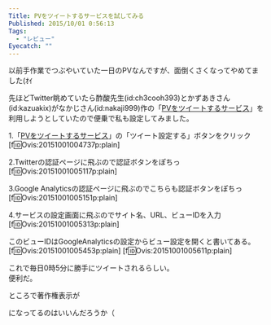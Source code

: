 ```yaml
---
Title: PVをツイートするサービスを試してみる
Published: 2015/10/01 0:56:13
Tags:
  - "レビュー"
Eyecatch: ""
---
```

以前手作業でつぶやいていた一日のPVなんですが、面倒くさくなってやめてました(ｵｲ  

先ほどTwitter眺めていたら酢酸先生(id:ch3cooh393)とかずあきさん(id:kazuakix)がなかじさん(id:nakaji999)作の「[PVをツイートするサービス](http://tweetpvservice.nkd.jp)」を利用しようとしていたので便乗で私も設定してみました。  


<?# Twitter 649249292650045440 /?>

1.「[PVをツイートするサービス](http://tweetpvservice.nkd.jp/)」の「ツイート設定する」ボタンをクリック
[f:id:Ovis:20151001004737p:plain]

2.Twitterの認証ページに飛ぶので認証ボタンをぽちっ
[f:id:Ovis:20151001005117p:plain]

3.Google Analyticsの認証ページに飛ぶのでこちらも認証ボタンをぽちっ
[f:id:Ovis:20151001005151p:plain]

4.サービスの設定画面に飛ぶのでサイト名、URL、ビューIDを入力
[f:id:Ovis:20151001005313p:plain]

このビューIDはGoogleAnalyticsの設定からビュー設定を開くと書いてある。  
[f:id:Ovis:20151001005453p:plain]
[f:id:Ovis:20151001005611p:plain]

これで毎日0時5分に勝手にツイートされるらしい。  
便利だ。  

ところで著作権表示が

<?# Twitter 649247107614834688 /?>

になってるのはいいんだろうか（